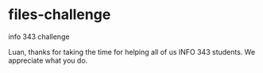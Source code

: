 files-challenge
===============

info 343 challenge

Luan, thanks for taking the time for helping all of us INFO 343 students. We appreciate what you do.
